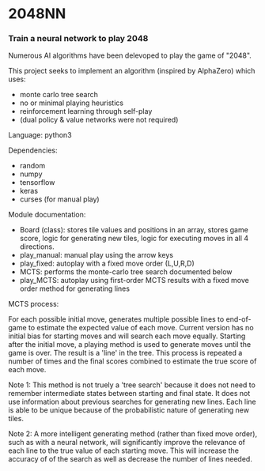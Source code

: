 # 2048NN
### Train a neural network to play 2048

Numerous AI algorithms have been delevoped to play the game of "2048".

This project seeks to implement an algorithm (inspired by AlphaZero) which uses:
- monte carlo tree search
- no or minimal playing heuristics
- reinforcement learning through self-play
- (dual policy & value networks were not required)

Language: python3

Dependencies:
- random
- numpy
- tensorflow
- keras
- curses (for manual play)

Module documentation:
- Board (class): stores tile values and positions in an array, stores game score, logic for generating new tiles, logic for executing moves in all 4 directions.
- play_manual: manual play using the arrow keys
- play_fixed: autoplay with a fixed move order (L,U,R,D)
- MCTS: performs the monte-carlo tree search documented below
- play_MCTS: autoplay using first-order MCTS results with a fixed move order method for generating lines

MCTS process:

For each possible initial move, generates multiple possible lines to end-of-game to estimate the expected value of each move.
Current version has no initial bias for starting moves and will search each move equally. 
Starting after the initial move, a playing method is used to generate moves until the game is over. The result is a 'line' in the tree. 
This process is repeated a number of times and the final scores combined to estimate the true score of each move.

Note 1: This method is not truely a 'tree search' because it does not need to remember intermediate states between starting and final state. It does not use information about previous searches for generating new lines. Each line is able to be unique because of the probabilistic nature of generating new tiles.

Note 2: A more intelligent generating method (rather than fixed move order), such as with a neural network, will significantly improve the relevance of each line to the true value of each starting move. This will increase the accuracy of of the search as well as decrease the number of lines needed.





